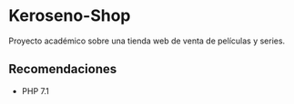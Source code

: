 # Keroseno-Shop
Proyecto académico sobre una tienda web de venta de películas y series.

## Recomendaciones
 - PHP 7.1
